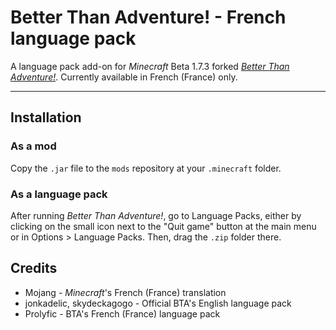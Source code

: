 # Better Than Adventure! - French language pack

A language pack add-on for *Minecraft* Beta 1.7.3 forked *[Better Than Adventure!](https://www.betterthanadventure.net/)*. Currently available in French (France) only.

---

## Installation

### As a mod

Copy the `.jar` file to the `mods` repository at your `.minecraft` folder.

### As a language pack

After running *Better Than Adventure!*, go to Language Packs, either by clicking on the small icon next to the "Quit game" button at the main menu or in Options > Language Packs. Then, drag the `.zip` folder there.

## Credits

- Mojang - *Minecraft*'s French (France) translation
- jonkadelic, skydeckagogo - Official BTA's English language pack
- Prolyfic - BTA's French (France) language pack
